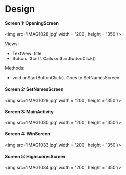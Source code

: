 # Design



#### Screen 1: OpeningScreen

<img src='IMAG1028.jpg' width = '200', height = '350'/>

Views:
* TextView: title
* Button: 'Start'. Calls onStartButtonClick()

Methods:
* void onStartButtonClick(). Goes to SetNamesScreen 

#### Screen 2: SetNamesScreen

<img src='IMAG1029.jpg' width = '200', height = '350'/>

#### Screen 3: MainActivity

<img src='IMAG1030.jpg' width = '200', height = '350'/>

#### Screen 4: WinScreen

<img src='IMAG1033.jpg' width = '200', height = '350'/>

#### Screen 5: HighscoresScreen

<img src='IMAG1034.jpg' width = '200', height = '350'/>

